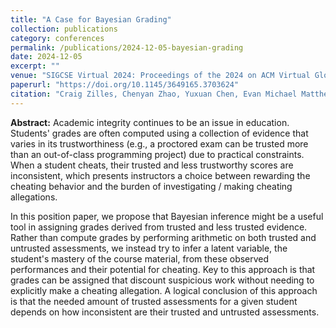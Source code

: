 ```yaml
---
title: "A Case for Bayesian Grading"
collection: publications
category: conferences
permalink: /publications/2024-12-05-bayesian-grading
date: 2024-12-05
excerpt: ""
venue: "SIGCSE Virtual 2024: Proceedings of the 2024 on ACM Virtual Global Computing Education Conference V. 1"
paperurl: "https://doi.org/10.1145/3649165.3703624"
citation: "Craig Zilles, Chenyan Zhao, Yuxuan Chen, Evan Michael Matthews, and Matthew West. 2024. A Case for Bayesian Grading. In Proceedings of the 2024 on ACM Virtual Global Computing Education Conference V. 1 (SIGCSE Virtual 2024). Association for Computing Machinery, New York, NY, USA, 275–278. https://doi.org/10.1145/3649165.3703624"
---
```


**Abstract:** Academic integrity continues to be an issue in education. Students' grades are often computed using a collection of evidence that varies in its trustworthiness (e.g., a proctored exam can be trusted more than an out-of-class programming project) due to practical constraints. When a student cheats, their trusted and less trustworthy scores are inconsistent, which presents instructors a choice between rewarding the cheating behavior and the burden of investigating / making cheating allegations.

In this position paper, we propose that Bayesian inference might be a useful tool in assigning grades derived from trusted and less trusted evidence. Rather than compute grades by performing arithmetic on both trusted and untrusted assessments, we instead try to infer a latent variable, the student's mastery of the course material, from these observed performances and their potential for cheating. Key to this approach is that grades can be assigned that discount suspicious work without needing to explicitly make a cheating allegation. A logical conclusion of this approach is that the needed amount of trusted assessments for a given student depends on how inconsistent are their trusted and untrusted assessments.
